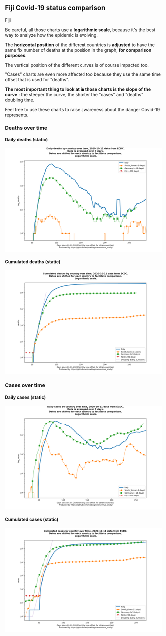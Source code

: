 ## Fiji Covid-19 status comparison 

Fiji



Be careful, all those charts use a **logarithmic scale**, because it's the best way to analyze how the epidemic is evolving.
 
The **horizontal position** of the different countries is **adjusted** to have the same fix number of deaths at the position in the graph, **for comparison purposes**.

The vertical position of the different curves is of course impacted too.

"Cases" charts are even more affected too because they use the same time offset that is used for "deaths".

**The most important thing to look at in those charts is the slope of the curve** : the steeper the curve, the shorter the "cases" and "deaths" doubling time.

Feel free to use these charts to raise awareness about the danger Covid-19 represents. 


 
### Deaths over time
 
#### Daily deaths (static)
![Fiji covid-19 daily deaths static chart](https://raw.githubusercontent.com/madlag/coronavirus_study/master/notebooks/graphs/2020-10-11/countries/Fiji/2020-10-11_Fiji_day_deaths.png "Fiji covid-19 day_deaths static chart")   
 
#### Cumulated deaths (static)
![Fiji covid-19 cumulated deaths static chart](https://raw.githubusercontent.com/madlag/coronavirus_study/master/notebooks/graphs/2020-10-11/countries/Fiji/2020-10-11_Fiji_deaths.png "Fiji covid-19 deaths static chart")   

 
### Cases over time
 
#### Daily cases (static)
![Fiji covid-19 daily cases static chart](https://raw.githubusercontent.com/madlag/coronavirus_study/master/notebooks/graphs/2020-10-11/countries/Fiji/2020-10-11_Fiji_day_cases.png "Fiji covid-19 day_cases static chart")   
 
#### Cumulated cases (static)
![Fiji covid-19 cumulated cases static chart](https://raw.githubusercontent.com/madlag/coronavirus_study/master/notebooks/graphs/2020-10-11/countries/Fiji/2020-10-11_Fiji_cases.png "Fiji covid-19 cases static chart")   

